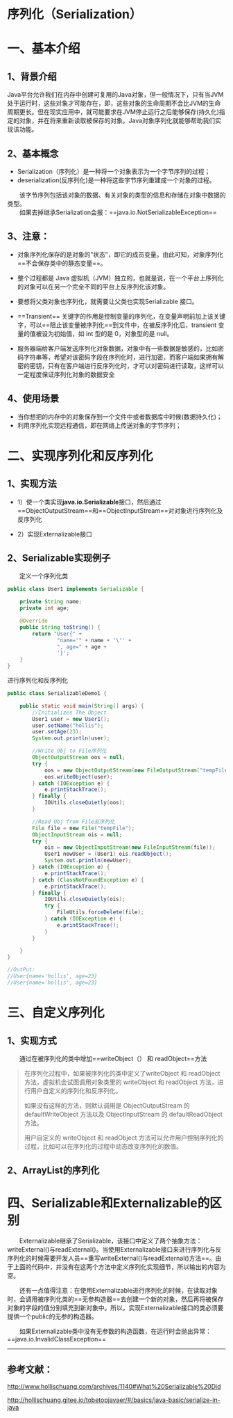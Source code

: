 # 序列化（Serialization）

# 一、基本介绍
## 1、背景介绍
Java平台允许我们在内存中创建可复用的Java对象，但一般情况下，只有当JVM处于运行时，这些对象才可能存在，即，这些对象的生命周期不会比JVM的生命周期更长。但在现实应用中，就可能要求在JVM停止运行之后能够保存(持久化)指定的对象，并在将来重新读取被保存的对象。Java对象序列化就能够帮助我们实现该功能。
## 2、基本概念
- Serialization（序列化）是一种将一个对象表示为一个字节序列的过程；
- deserialization(反序列化)是一种将这些字节序列重建成一个对象的过程。

 &emsp;&emsp;该字节序列包括该对象的数据、有关对象的类型的信息和存储在对象中数据的类型。<br>
 &emsp;&emsp;如果去掉继承Serialization会报：==java.io.NotSerializableException==



## 3、注意：

- 对象序列化保存的是对象的”状态”，即它的成员变量。由此可知，对象序列化==不会保存类中的静态变量==。

- 整个过程都是 Java 虚拟机（JVM）独立的，也就是说，在一个平台上序列化的对象可以在另一个完全不同的平台上反序列化该对象。

- 要想将父类对象也序列化，就需要让父类也实现Serializable 接口。

- ==Transient== 关键字的作用是控制变量的序列化，在变量声明前加上该关键字，可以==阻止该变量被序列化==到文件中，在被反序列化后，transient 变量的值被设为初始值，如 int 型的是 0，对象型的是 null。

- 服务器端给客户端发送序列化对象数据，对象中有一些数据是敏感的，比如密码字符串等，希望对该密码字段在序列化时，进行加密，而客户端如果拥有解密的密钥，只有在客户端进行反序列化时，才可以对密码进行读取，这样可以一定程度保证序列化对象的数据安全

  

## 4、使用场景
- 当你想把的内存中的对象保存到一个文件中或者数据库中时候(数据持久化)；
- 利用序列化实现远程通信，即在网络上传送对象的字节序列；




# 二、实现序列化和反序列化
##   1、实现方法
- 1）使一个类实现**java.io.Serializable**接口，然后通过==ObjectOutputStream==和==ObjectInputStream==对对象进行序列化及反序列化<br>

- 2）实现Externalizable接口


## 2、Serializable实现例子
&emsp;&emsp;定义一个序列化类
```java
public class User1 implements Serializable {

    private String name;
    private int age;

    @Override
    public String toString() {
        return "User{" +
                "name='" + name + '\'' +
                ", age=" + age +
                '}';
    }
}

```
进行序列化和反序列化

```java
public class SerializableDemo1 {

    public static void main(String[] args) {
        //Initializes The Object
        User1 user = new User1();
        user.setName("hollis");
        user.setAge(23);
        System.out.println(user);

        //Write Obj to File序列化
        ObjectOutputStream oos = null;
        try {
            oos = new ObjectOutputStream(new FileOutputStream("tempFile"));
            oos.writeObject(user);
        } catch (IOException e) {
            e.printStackTrace();
        } finally {
            IOUtils.closeQuietly(oos);
        }

        //Read Obj from File反序列化
        File file = new File("tempFile");
        ObjectInputStream ois = null;
        try {
            ois = new ObjectInputStream(new FileInputStream(file));
            User1 newUser = (User1) ois.readObject();
            System.out.println(newUser);
        } catch (IOException e) {
            e.printStackTrace();
        } catch (ClassNotFoundException e) {
            e.printStackTrace();
        } finally {
            IOUtils.closeQuietly(ois);
            try {
                FileUtils.forceDelete(file);
            } catch (IOException e) {
                e.printStackTrace();
            }
        }

    }
}

//OutPut:
//User{name='hollis', age=23}
//User{name='hollis', age=23}

```



# 三、自定义序列化

## 1、实现方式
&emsp;&emsp;通过在被序列化的类中增加==writeObject（） 和 readObject==方法

> 在序列化过程中，如果被序列化的类中定义了writeObject 和 readObject 方法，虚拟机会试图调用对象类里的 writeObject 和 readObject 方法，进行用户自定义的序列化和反序列化。
>
> 如果没有这样的方法，则默认调用是 ObjectOutputStream 的 defaultWriteObject 方法以及 ObjectInputStream 的 defaultReadObject 方法。
> 
> 用户自定义的 writeObject 和 readObject 方法可以允许用户控制序列化的过程，比如可以在序列化的过程中动态改变序列化的数值。
## 2、ArrayList的序列化



# 四、Serializable和Externalizable的区别
&emsp;&emsp;Externalizable继承了Serializable，该接口中定义了两个抽象方法：writeExternal()与readExternal()。当使用Externalizable接口来进行序列化与反序列化的时候需要开发人员==重写writeExternal()与readExternal()方法==。由于上面的代码中，并没有在这两个方法中定义序列化实现细节，所以输出的内容为空。

&emsp;&emsp;还有一点值得注意：在使用Externalizable进行序列化的时候，在读取对象时，会调用被序列化类的==无参构造器==去创建一个新的对象，然后再将被保存对象的字段的值分别填充到新对象中。所以，实现Externalizable接口的类必须要提供一个public的无参的构造器。

&emsp;&emsp;如果Externalizable类中没有无参数的构造函数，在运行时会抛出异常：==java.io.InvalidClassException==

---



## 参考文献：

http://www.hollischuang.com/archives/1140#What%20Serializable%20Did<br>

http://hollischuang.gitee.io/tobetopjavaer/#/basics/java-basic/serialize-in-java